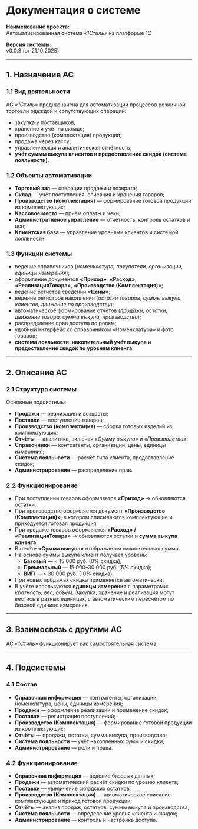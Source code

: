 # Документация о системе

**Наименование проекта:**  
Автоматизированная система *«1Стиль»* на платформе 1С

**Версия системы:**  
v0.0.3 (от 21.10.2025)

---

## 1. Назначение АС

### 1.1 Вид деятельности

АС *«1Стиль»* предназначена для автоматизации процессов розничной торговли одеждой и сопутствующих операций:

- закупка у поставщиков;
- хранение и учёт на складе;
- производство (комплектация) продукции;
- продажа через кассу;
- управленческая и аналитическая отчётность;
- **учёт суммы выкупа клиентов и предоставление скидок (система лояльности)**.

### 1.2 Объекты автоматизации

- **Торговый зал** — операции продажи и возврата;
- **Склад** — учёт поступления, списания и хранения товаров;
- **Производство (комплектация)** — формирование готовой продукции из комплектующих;
- **Кассовое место** — приём оплаты и чеки;
- **Административное управление** — отчётность, контроль остатков и цен;
- **Клиентская база** — управление уровнями клиентов и системой лояльности.

### 1.3 Функции системы

- ведение справочников (*номенклатура, покупатели, организации, единицы измерения*);
- оформление документов **«Приход»**, **«Расход»**, **«РеализацияТовара»**, **«Производство (Комплектация)»**;
- ведение регистра сведений **«Цены»**;
- ведение регистров накопления (*остатки товаров, суммы выкупа клиентов, движение по производству*);
- автоматическое формирование отчётов (*продажи, остатки, движение товара, сумма выкупа, производство*);
- распределение прав доступа по ролям;
- удобный интерфейс со справочником «Номенклатура» и фото товаров;
- **система лояльности: накопительный учёт выкупа и предоставление скидок по уровням клиента**.

---

## 2. Описание АС

### 2.1 Структура системы

Основные подсистемы:

- **Продажи** — реализация и возвраты;
- **Поставки** — поступление товаров;
- **Производство (комплектация)** — сборка готовых изделий из комплектующих;
- **Отчёты** — аналитика, включая *«Сумму выкупа»* и *«Производство»*;
- **Справочники** — контрагенты, организации, цены, единицы измерения;
- **Система лояльности** — расчёт типа клиента, предоставление скидок;
- **Администрирование** — распределение прав.

### 2.2 Функционирование

- При поступлении товаров оформляется **«Приход»** → обновляются остатки.
- При производстве оформляется документ **«Производство (Комплектация)»**, в котором списываются комплектующие и приходуется готовая продукция.
- При продаже товаров оформляется **«Расход» / «РеализацияТовара»** → обновляются остатки и **сумма выкупа клиента**.
- В отчёте **«Сумма выкупа»** отображается накопительная сумма.
- На основе суммы выкупа клиент получает уровень:
  - **Базовый** — < 15 000 руб. (0% скидка);
  - **Премиальный** — 15 000–30 000 руб. (5% скидка);
  - **ВИП** — > 30 000 руб. (10% скидка).
- При новых продажах скидка применяется автоматически.
- В учёте используются **единицы измерения** с параметрами: *кратность, вес, объём*. Закупка, хранение и реализация могут вестись в разных единицах, с автоматическим пересчётом по базовой единице измерения.

---

## 3. Взаимосвязь с другими АС

АС *«1Стиль»* функционирует как самостоятельная система.

---

## 4. Подсистемы

### 4.1 Состав

- **Справочная информация** — контрагенты, организации, номенклатура, цены, единицы измерения;
- **Продажи** — оформление реализации и применение скидок;
- **Поставки** — регистрация поступлений;
- **Производство (Комплектация)** — формирование готовой продукции из комплектующих;
- **Отчёты** — продажи, остатки, сумма выкупа, производство;
- **Система лояльности** — учёт накопленных сумм и скидки;
- **Администрирование** — роли и права.

### 4.2 Функционирование

- **Справочная информация** — ведение базовых данных;
- **Продажи** — автоматический расчёт скидки по уровню клиента;
- **Поставки** — увеличение складских остатков;
- **Производство (Комплектация)** — автоматическое списание комплектующих и приход готовой продукции;
- **Отчёты** — анализ продаж, остатков, суммы выкупа и производства;
- **Система лояльности** — определение уровня клиента и скидок;
- **Администрирование** — контроль и настройка доступа.  
